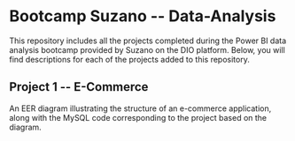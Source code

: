 # Bootcamp Suzano -- Data-Analysis
This repository includes all the projects completed during the Power BI data analysis bootcamp provided by Suzano on the DIO platform. Below, you will find descriptions for each of the projects added to this repository.

## Project 1 -- E-Commerce
An EER diagram illustrating the structure of an e-commerce application, along with the MySQL code corresponding to the project based on the diagram.
